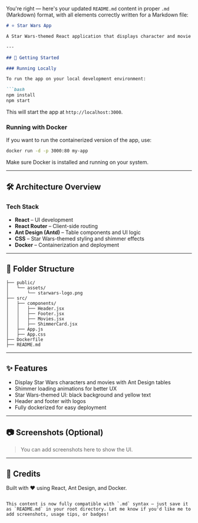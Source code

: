 You're right — here's your updated `README.md` content in proper `.md` (Markdown) format, with all elements correctly written for a Markdown file:

````md
# ⭐ Star Wars App

A Star Wars-themed React application that displays character and movie data in a stylish UI using Ant Design, with support for Docker containerization.

---

## 🚀 Getting Started

### Running Locally

To run the app on your local development environment:

```bash
npm install
npm start
````

This will start the app at `http://localhost:3000`.

### Running with Docker

If you want to run the containerized version of the app, use:

```bash
docker run -d -p 3000:80 my-app
```

Make sure Docker is installed and running on your system.

---

## 🛠 Architecture Overview

### Tech Stack

* **React** – UI development
* **React Router** – Client-side routing
* **Ant Design (Antd)** – Table components and UI logic
* **CSS** – Star Wars-themed styling and shimmer effects
* **Docker** – Containerization and deployment

---

## 📁 Folder Structure

```
├── public/
│   └── assets/
│       └── starwars-logo.png
├── src/
│   ├── components/
│   │   ├── Header.jsx
│   │   ├── Footer.jsx
│   │   ├── Movies.jsx
│   │   ├── ShimmerCard.jsx
│   ├── App.js
│   ├── App.css
├── Dockerfile
├── README.md
```

---

## ✨ Features

* Display Star Wars characters and movies with Ant Design tables
* Shimmer loading animations for better UX
* Star Wars-themed UI: black background and yellow text
* Header and footer with logos
* Fully dockerized for easy deployment

---

## 📷 Screenshots (Optional)

> You can add screenshots here to show the UI.

---

## 🧠 Credits

Built with ❤️ using React, Ant Design, and Docker.

```

This content is now fully compatible with `.md` syntax — just save it as `README.md` in your root directory. Let me know if you'd like me to add screenshots, usage tips, or badges!
```
